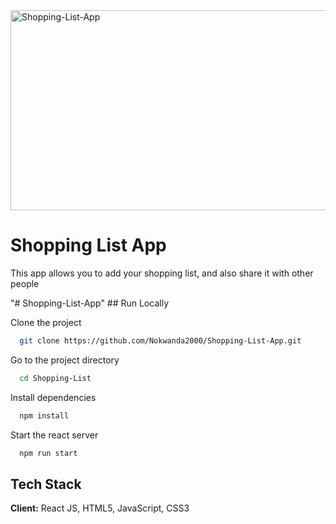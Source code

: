 <img src="https://socialify.git.ci/Nokwanda2000/Shopping-List-App/image?language=1&owner=1&name=1&stargazers=1&theme=Light" alt="Shopping-List-App" width="640" height="320" />
<h1>Shopping List App</h1>
<p>This app allows you to add your shopping list, and also share it with other people</p>
"# Shopping-List-App" 
## Run Locally

Clone the project
```bash
  git clone https://github.com/Nokwanda2000/Shopping-List-App.git
```

Go to the project directory
```bash
  cd Shopping-List
```

Install dependencies
```bash
  npm install
```

Start the react server
```bash
  npm run start
```

## Tech Stack
**Client:** React JS, HTML5, JavaScript, CSS3
